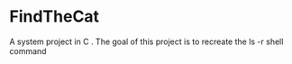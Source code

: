 # FindTheCat
A system project in C . The goal of this project is to recreate the ls -r shell command
